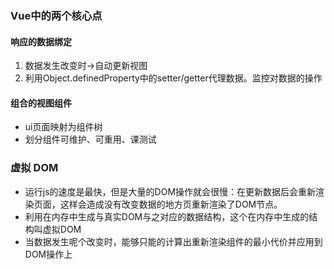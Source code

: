 ### Vue中的两个核心点
#### 响应的数据绑定
1. 数据发生改变时->自动更新视图
2. 利用Object.definedProperty中的setter/getter代理数据。监控对数据的操作

#### 组合的视图组件
- ui页面映射为组件树
- 划分组件可维护、可重用、课测试

### 虚拟 DOM
- 运行js的速度是最快，但是大量的DOM操作就会很慢：在更新数据后会重新渲染页面，这样会造成没有改变数据的地方页重新渲染了DOM节点。
- 利用在内存中生成与真实DOM与之对应的数据结构，这个在内存中生成的结构叫虚拟DOM
- 当数据发生呢个改变时，能够只能的计算出重新渲染组件的最小代价并应用到DOM操作上
